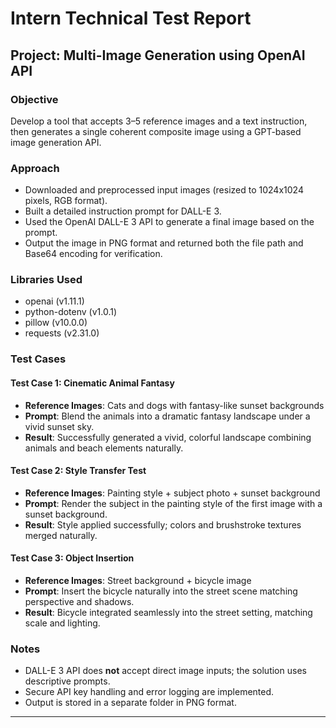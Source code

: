 # Intern Technical Test Report

## Project: Multi-Image Generation using OpenAI API

### Objective
Develop a tool that accepts 3–5 reference images and a text instruction, then generates a single coherent composite image using a GPT-based image generation API.

### Approach
- Downloaded and preprocessed input images (resized to 1024x1024 pixels, RGB format).
- Built a detailed instruction prompt for DALL-E 3.
- Used the OpenAI DALL-E 3 API to generate a final image based on the prompt.
- Output the image in PNG format and returned both the file path and Base64 encoding for verification.

### Libraries Used
- openai (v1.11.1)
- python-dotenv (v1.0.1)
- pillow (v10.0.0)
- requests (v2.31.0)

### Test Cases

#### Test Case 1: Cinematic Animal Fantasy
- **Reference Images**: Cats and dogs with fantasy-like sunset backgrounds
- **Prompt**: Blend the animals into a dramatic fantasy landscape under a vivid sunset sky.
- **Result**: Successfully generated a vivid, colorful landscape combining animals and beach elements naturally.

#### Test Case 2: Style Transfer Test
- **Reference Images**: Painting style + subject photo + sunset background
- **Prompt**: Render the subject in the painting style of the first image with a sunset background.
- **Result**: Style applied successfully; colors and brushstroke textures merged naturally.

#### Test Case 3: Object Insertion
- **Reference Images**: Street background + bicycle image
- **Prompt**: Insert the bicycle naturally into the street scene matching perspective and shadows.
- **Result**: Bicycle integrated seamlessly into the street setting, matching scale and lighting.

### Notes
- DALL-E 3 API does **not** accept direct image inputs; the solution uses descriptive prompts.
- Secure API key handling and error logging are implemented.
- Output is stored in a separate folder in PNG format.

---
